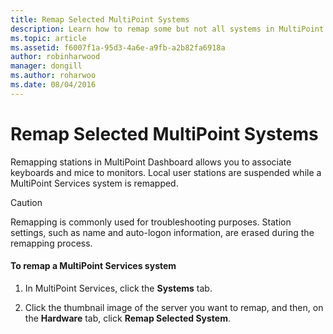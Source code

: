 ```yaml
---
title: Remap Selected MultiPoint Systems
description: Learn how to remap some but not all systems in MultiPoint Services
ms.topic: article
ms.assetid: f6007f1a-95d3-4a6e-a9fb-a2b82fa6918a
author: robinharwood
manager: dongill
ms.author: roharwoo
ms.date: 08/04/2016
---
```

# Remap Selected MultiPoint Systems
Remapping stations in MultiPoint Dashboard allows you to associate keyboards and mice to monitors. Local user stations are suspended while a MultiPoint Services system is remapped.

> [!CAUTION]
> Remapping is commonly used for troubleshooting purposes. Station settings, such as name and auto\-logon information, are erased during the remapping process.

#### To remap a MultiPoint Services system

1.  In MultiPoint Services, click the **Systems** tab.

2.  Click the thumbnail image of the server you want to remap, and then, on the **Hardware** tab, click **Remap Selected System**.
